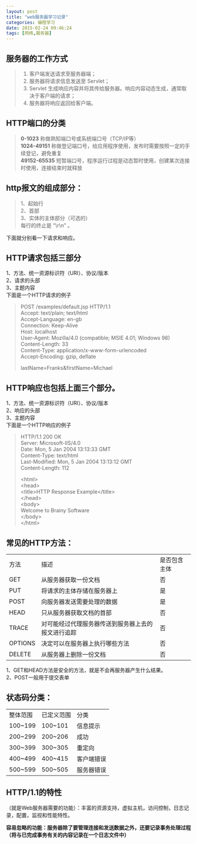 ```yaml
---
layout: post
title: "web服务器学习记录"
categories: 编程学习
date: 2015-02-24 09:46:24
tags: [网络,服务器]
---
```


## 服务器的工作方式
>1) 客户端发送请求至服务器端；  
>2) 服务器将请求信息发送至 Servlet；  
>3) Servlet 生成响应内容并将其传给服务器。响应内容动态生成，通常取决于客户端的请求；  
>4) 服务器将响应返回给客户端。  

<!-- more -->

## HTTP端口的分类  
> **0-1023** 称做熟知端口号或系统端口号（TCP/IP等）  
> **1024-49151** 称做登记端口号，给应用程序使用，发布时需要按照一定的手续登记，避免重复  
> **49152-65535** 短暂端口号，程序运行过程是动态暂时使用，创建某次连接时使用，连接结束时就释放  


## http报文的组成部分：
> 1、起始行  
> 2、首部  
> 3、实体的主体部分（可选的）  
>每行的终止是 “\r\n” 。


下面就分别看一下请求和响应。

## HTTP请求包括三部分  
1、方法、统一资源标识符（URI）、协议/版本  
2、请求的头部  
3、主题内容  
下面是一个HTTP请求的例子  

>POST /examples/default.jsp HTTP/1.1   
 Accept: text/plain; text/html   
 Accept-Language: en-gb   
 Connection: Keep-Alive   
 Host: localhost   
 User-Agent: Mozilla/4.0 (compatible; MSIE 4.01; Windows 98)   
 Content-Length: 33   
 Content-Type: application/x-www-form-urlencoded   
>Accept-Encoding: gzip, deflate   
>  
>lastName=Franks&firstName=Michael

## HTTP响应也包括上面三个部分。  
1、方法、统一资源标识符（URI）、协议/版本  
2、响应的头部  
3、主题内容  
下面是一个HTTP响应的例子 

>HTTP/1.1 200 OK   
 Server: Microsoft-IIS/4.0   
 Date: Mon, 5 Jan 2004 13:13:33 GMT   
 Content-Type: text/html   
 Last-Modified: Mon, 5 Jan 2004 13:13:12 GMT   
>Content-Length: 112   
>   
> <html\>   
> <head\>   
> <title\>HTTP Response Example</title\>   
> </head\>   
> <body\>   
> Welcome to Brainy Software   
> </body\>   
> </html\>

## 常见的HTTP方法：  
<table>
<tr>
<td>方法</td>
<td>描述</td>
<td>是否包含主体</td>
</tr>
<tr>
<td>GET</td>
<td>从服务器获取一份文档</td>
<td>否</td>
</tr>
<tr>
<td>PUT</td>
<td>将请求的主体存储在服务器上</td>
<td>是</td>
</tr>
<tr>
<td>POST</td>
<td>向服务器发送需要处理的数据</td>
<td>是</td>
</tr>
<tr>
<td>HEAD</td>
<td>只从服务器获取文档的首部</td>
<td>否</td>
</tr>
<tr>
<td>TRACE</td>
<td>对可能经过代理服务器传送到服务器上去的报文进行追踪</td>
<td>否</td>
</tr>
<tr>
<td>OPTIONS</td>
<td>决定可以在服务器上执行哪些方法</td>
<td>否</td>
</tr>
<tr>
<td>DELETE</td>
<td>从服务器上删除一份文档</td>
<td>否</td>
</tr> 
</table>

1、GET和HEAD方法是安全的方法，就是不会再服务器产生什么结果。  
2、POST一般用于提交表单

## 状态码分类：
<table>
<tr>
<td>整体范围</td>
<td>已定义范围</td>
<td>分类</td>
</tr>
<tr>
<td>100~199</td>
<td>100~101</td>
<td>信息提示</td>
</tr>
<tr>
<td>200~299</td>
<td>200~206</td>
<td>成功</td>
</tr>
<tr>
<td>300~399</td>
<td>300~305</td>
<td>重定向</td>
</tr>
<tr>
<td>400~499</td>
<td>400~415</td>
<td>客户端错误</td>
</tr>
<tr>
<td>500~599</td>
<td>500~505</td>
<td>服务器错误</td>
</tr>
</table>

## HTTP/1.1的特性
（就是Web服务器需要的功能）：丰富的资源支持，虚拟主机，访问控制，日志记录，配置，监视和性能特性。

**容易忽略的功能：服务器除了要管理连接和发送数据之外，还要记录事务处理过程（将与已完成事务有关的内容记录在一个日志文件中）**
